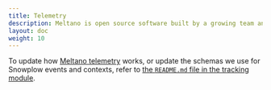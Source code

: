 ```yaml
---
title: Telemetry
description: Meltano is open source software built by a growing team and a community of contributors.
layout: doc
weight: 10
---
```


To update how [Meltano telemetry](/reference/settings#send_anonymous_usage_stats) works, or update the schemas we use for Snowplow events and contexts, refer to [the `README.md` file in the tracking module](https://github.com/meltano/meltano/blob/main/src/meltano/core/tracking/README.md).
